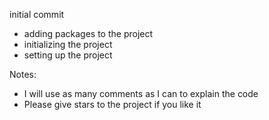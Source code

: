 initial commit
- adding packages to the project
- initializing the project
- setting up the project

Notes:
- I will use as many comments as I can to explain the code
- Please give stars to the project if you like it